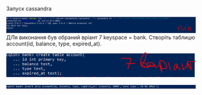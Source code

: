 Запуск cassandra

![1](https://github.com/YuriiYakimenko/lb8/blob/master/run.PNG)
ДЛя виконання був обраний вріант 7 keyspace = bank. Створіть таблицю account(id, balance, type, expired_at).

![2](https://github.com/YuriiYakimenko/lb8/blob/master/7-1.PNG)

![3](https://github.com/YuriiYakimenko/lb8/blob/master/7-2.PNG)
